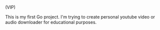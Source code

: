 (VIP)

This is my first Go project. I'm trying to create personal youtube video or audio downloader for educational purposes.